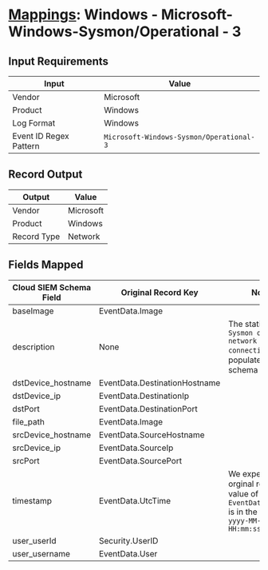 # [Mappings](README.md): Windows - Microsoft-Windows-Sysmon/Operational - 3

## Input Requirements

|Input|Value|
|-----|-----|
|Vendor|Microsoft|
|Product|Windows|
|Log Format|Windows|
|Event ID Regex Pattern|`Microsoft-Windows-Sysmon/Operational-3`|

## Record Output

|Output|Value|
|------|-----|
|Vendor|Microsoft|
|Product|Windows|
|Record Type|Network|

## Fields Mapped

|Cloud SIEM Schema Field|Original Record Key|Notes|
|-----------------------|-------------------|-----|
|baseImage|EventData.Image||
|description|None|The static text `Sysmon observed network connection` is populated in this schema field.|
|dstDevice_hostname|EventData.DestinationHostname||
|dstDevice_ip|EventData.DestinationIp||
|dstPort|EventData.DestinationPort||
|file_path|EventData.Image||
|srcDevice_hostname|EventData.SourceHostname||
|srcDevice_ip|EventData.SourceIp||
|srcPort|EventData.SourcePort||
|timestamp|EventData.UtcTime|We expect the orginal record value of `EventData.UtcTime` is in the format `yyyy-MM-dd HH:mm:ss.SSS`|
|user_userId|Security.UserID||
|user_username|EventData.User||

